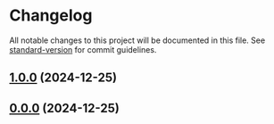 # Changelog

All notable changes to this project will be documented in this file. See [standard-version](https://github.com/conventional-changelog/standard-version) for commit guidelines.

## [1.0.0](https://github.com/limuen/monorepo-project/compare/v0.0.0...v1.0.0) (2024-12-25)

## [0.0.0](https://github.com/limuen/monorepo-project/compare/v1.0.0...v0.0.0) (2024-12-25)
